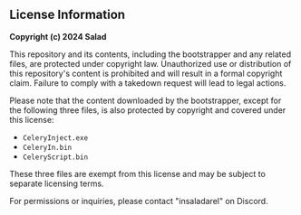 ## License Information

**Copyright (c) 2024 Salad**

This repository and its contents, including the bootstrapper and any related files, are protected under copyright law. Unauthorized use or distribution of this repository's content is prohibited and will result in a formal copyright claim. Failure to comply with a takedown request will lead to legal actions.

Please note that the content downloaded by the bootstrapper, except for the following three files, is also protected by copyright and covered under this license:

- `CeleryInject.exe`
- `CeleryIn.bin`
- `CeleryScript.bin`

These three files are exempt from this license and may be subject to separate licensing terms.

For permissions or inquiries, please contact "insaladarel" on Discord.

